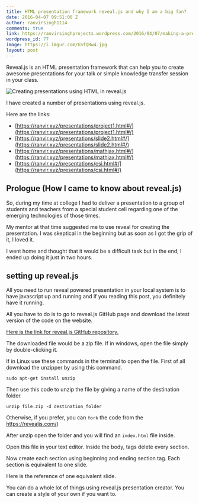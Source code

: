 ```yaml
---
title: HTML presentation framework reveal.js and why I am a big fan?
date: 2016-04-07 09:51:00 Z
author: ranvirsingh1114
comments: true
link: https://ranvirsinghprojects.wordpress.com/2016/04/07/making-a-presentation-in-reveal-js/
wordpress_id: 77
image: https://i.imgur.com/G5fQRw4.jpg
layout: post
---
```


Reveal.js is an HTML presentation framework that can help you to create awesome presentations for your talk or simple knowledge transfer session in your class.

![Creating presentations using HTML in reveal.js](https://i.imgur.com/G5fQRw4.jpg "Creating presentations using HTML in reveal.js")

I have created a number of presentations using reveal.js.

Here are the links:

* [https://ranvir.xyz/presentations/project1.html#/](https://ranvir.xyz/presentations/project1.html#/)
* [https://ranvir.xyz/presentations/slide2.html#/](https://ranvir.xyz/presentations/slide2.html#/)
* [https://ranvir.xyz/presentations/mathjax.html#/](https://ranvir.xyz/presentations/mathjax.html#/)
* [https://ranvir.xyz/presentations/csi.html#/](https://ranvir.xyz/presentations/csi.html#/)

## Prologue (How I came to know about reveal.js)

So, during my time at college I had to deliver a presentation to a group of students and teachers from a special student cell regarding one of the emerging technologies of those times.

My mentor at that time suggested me to use reveal for creating the presentation. I was skeptical in the beginning but as soon as I got the grip of it, I loved it. 

I went home and thought that it would be a difficult task but in the end, I ended up doing it just in two hours.

## setting up reveal.js

All you need to run reveal powered presentation in your local system is to have javascript up and running and if you reading this post, you definitely have it running.

All you have to do is to go to reveal.js GitHub page and download the latest version of the code on the website.

[Here is the link for reveal.js GitHub repository.](https://github.com/hakimel/reveal.js/)

The downloaded file would be a zip file. If in windows, open the file simply by double-clicking it.

If in Linux use these commands in the terminal to open the file. First of all download the unzipper by using this command.

`sudo apt-get install unzip`

Then use this code to unzip the file by giving a name of the destination folder.

`unzip file.zip -d destination_folder`

Otherwise, if you prefer, you can `fork` the code from the https://revealjs.com/)

After unzip open the folder and you will find an `index.html` file inside.

Open this file in your text editor. Inside the body, tags delete every section.

Now create each section using beginning and ending section tag. Each section is equivalent to one slide.

Here is the reference of one equivalent slide.

<script src="https://gist.github.com/singh1114/47444f83e62a50160d78791720c461c6.js"></script>

You can do a whole lot of things using reveal.js presentation creator. You can create a style of your own if you want to.